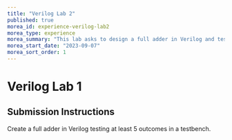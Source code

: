 ```yaml
---
title: "Verilog Lab 2"
published: true
morea_id: experience-verilog-lab2
morea_type: experience
morea_summary: "This lab asks to design a full adder in Verilog and test outputs in a testbench."
morea_start_date: "2023-09-07"
morea_sort_order: 1
---
```

# Verilog Lab 1

## Submission Instructions
Create a full adder in Verilog testing at least 5 outcomes in a testbench.
